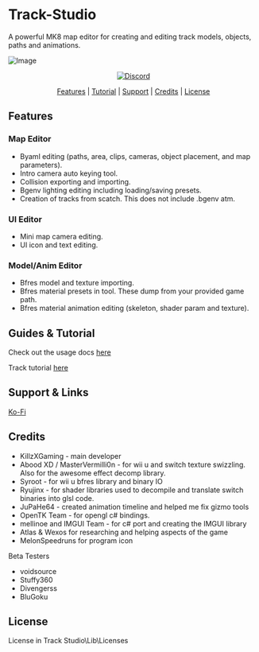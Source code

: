 # Track-Studio
A powerful MK8 map editor for creating and editing track models, objects, paths and animations.

![Image](https://i.imgur.com/6PomQgo.png)

<p align="center">
    <a href="https://discord.gg/TjatyEE9NW">
        <img src="https://img.shields.io/discord/958107162972921906?label=discord"
            alt="Discord">
    </a>
</p>

<p align="center">
  <a href="#features">Features</a> |
  <a href="#guides--tutorial">Tutorial</a> |
  <a href="#support--links">Support</a> |
  <a href="#credits">Credits</a> |
  <a href="#license">License</a>
</p>

## Features

### Map Editor
- Byaml editing (paths, area, clips, cameras, object placement, and map parameters).
- Intro camera auto keying tool.
- Collision exporting and importing.
- Bgenv lighting editing including loading/saving presets.
- Creation of tracks from scatch. This does not include .bgenv atm.
### UI Editor
- Mini map camera editing.
- UI icon and text editing.
### Model/Anim Editor
- Bfres model and texture importing.
- Bfres material presets in tool. These dump from your provided game path.
- Bfres material animation editing (skeleton, shader param and texture).

## Guides & Tutorial

Check out the usage docs [here](https://mapstudioproject.github.io/TrackStudioDocs/index.html)

Track tutorial [here](https://mapstudioproject.github.io/TrackStudioDocs/tutorial/Start.html)

## Support & Links

[Ko-Fi](https://ko-fi.com/simplykxg)

## Credits

- KillzXGaming - main developer
- Abood XD / MasterVermilli0n - for wii u and switch texture swizzling. Also for the awesome effect decomp library.
- Syroot - for wii u bfres library and binary IO
- Ryujinx - for shader libraries used to decompile and translate switch binaries into glsl code.
- JuPaHe64 - created animation timeline and helped me fix gizmo tools
- OpenTK Team - for opengl c# bindings.
- mellinoe and IMGUI Team - for c# port and creating the IMGUI library
- Atlas & Wexos for researching and helping aspects of the game
- MelonSpeedruns for program icon

Beta Testers

- voidsource
- Stuffy360
- Divengerss
- BluGoku

## License

License in Track Studio\Lib\Licenses
